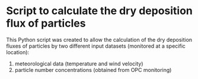 # Script to calculate the dry deposition flux of particles

This Python script was created to allow the calculation of the dry deposition fluxes of particles by two different input datasets (monitored at a specific location):
1) meteorological data (temperature and wind velocity)
2) particle number concentrations (obtained from OPC monitoring)
